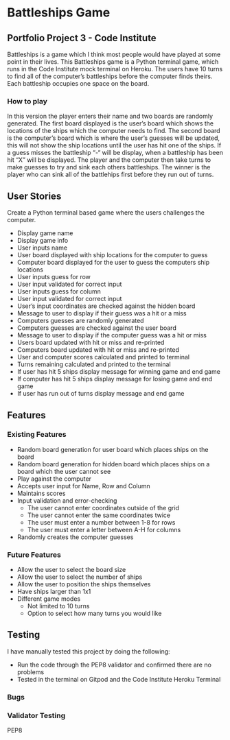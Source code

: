 # Battleships Game
## Portfolio Project 3 - Code Institute
Battleships is a game which I think most people would have played at some point in their lives. This Battleships game is a Python terminal game, which runs in the Code Institute mock terminal on Heroku.
The users have 10 turns to find all of the computer’s battleships before the computer finds theirs. Each battleship occupies one space on the board.

### How to play
In this version the player enters their name and two boards are randomly generated. The first board displayed is the user’s board which shows the locations of the ships which the computer needs to find. The second board is the computer’s board which is where the user’s guesses will be updated, this will not show the ship locations until the user has hit one of the ships. If a guess misses the battleship “-“ will be display, when a battleship has been hit “X” will be displayed. The player and the computer then take turns to make guesses to try and sink each others battleships. The winner is the player who can sink all of the battlehips first before they run out of turns.

## User Stories
Create a Python terminal based game where the users challenges the computer.
* Display game name
* Display game info
* User inputs name
* User board displayed with ship locations for the computer to guess
* Computer board displayed for the user to guess the computers ship locations
* User inputs guess for row
* User input validated for correct input
* User inputs guess for column
* User input validated for correct input
* User’s input coordinates are checked against the hidden board
* Message to user to display if their guess was a hit or a miss
* Computers guesses are randomly generated
* Computers guesses are checked against the user board
* Message to user to display if the computer guess was a hit or miss
* Users board updated with hit or miss and re-printed
* Computers board updated with hit or miss and re-printed
* User and computer scores calculated and printed to terminal
* Turns remaining calculated and printed to the terminal
* If user has hit 5 ships display message for winning game and end game
* If computer has hit 5 ships display message for losing game and end game
* If user has run out of turns display message and end game

## Features
### Existing Features
* Random board generation for user board which places ships on the board
* Random board generation for hidden board which places ships on a board which the user cannot see
* Play against the computer
* Accepts user input for Name, Row and Column
* Maintains scores
* Input validation and error-checking
    * The user cannot enter coordinates outside of the grid
    * The user cannot enter the same coordinates twice
    * The user must enter a number between 1-8 for rows
    * The user must enter a letter between A-H for columns
* Randomly creates the computer guesses

### Future Features
* Allow the user to select the board size
* Allow the user to select the number of ships
* Allow the user to position the ships themselves
* Have ships larger than 1x1
* Different game modes
    * Not limited to 10 turns
    * Option to select how many turns you would like

## Testing
I have manually tested this project by doing the following:
* Run the code through the PEP8 validator and confirmed there are no problems
* Tested in the terminal on Gitpod and the Code Institute Heroku Terminal

### Bugs

### Validator Testing
PEP8


